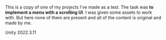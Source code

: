 This is a copy of one of my projects I've made as a test. The task was **to implement a menu with a scrolling UI**. I was given some assets to work with. But here none of them are present and all of the content is original and made by me.

Unity 2022.3.11
